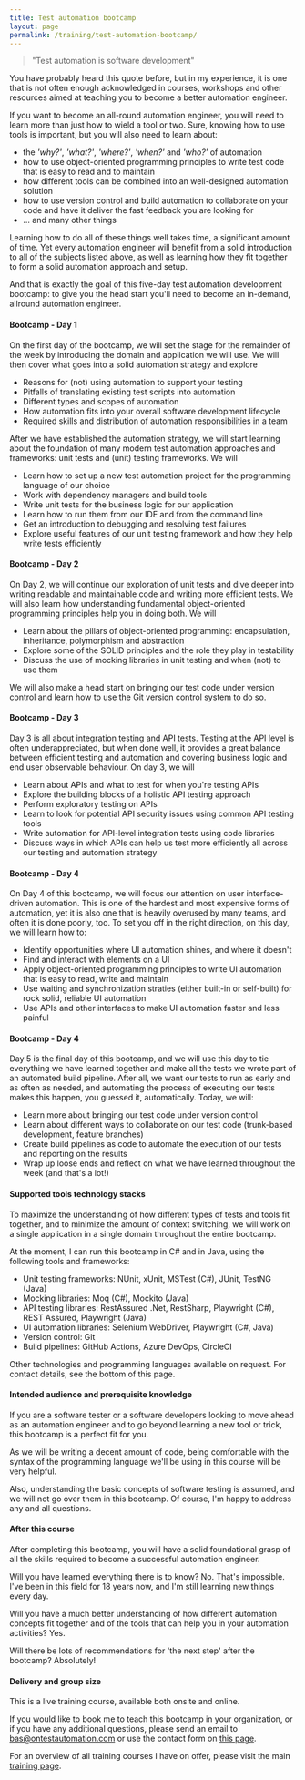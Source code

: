 ```yaml
---
title: Test automation bootcamp
layout: page
permalink: /training/test-automation-bootcamp/
---
```

> "Test automation is software development"

You have probably heard this quote before, but in my experience, it is one that is not often enough acknowledged in courses, workshops and other resources aimed at teaching you to become a better automation engineer.

If you want to become an all-round automation engineer, you will need to learn more than just how to wield a tool or two. Sure, knowing how to use tools is important, but you will also need to learn about:

* the _'why?'_, _'what?'_,  _'where?'_, _'when?'_ and _'who?'_ of automation
* how to use object-oriented programming principles to write test code that is easy to read and to maintain
* how different tools can be combined into an well-designed automation solution
* how to use version control and build automation to collaborate on your code and have it deliver the fast feedback you are looking for
* ... and many other things

Learning how to do all of these things well takes time, a significant amount of time. Yet every automation engineer will benefit from a solid introduction to all of the subjects listed above, as well as learning how they fit together to form a solid automation approach and setup.

And that is exactly the goal of this five-day test automation development bootcamp: to give you the head start you'll need to become an in-demand, allround automation engineer.

#### Bootcamp - Day 1
On the first day of the bootcamp, we will set the stage for the remainder of the week by introducing the domain and application we will use. We will then cover what goes into a solid automation strategy and explore

* Reasons for (not) using automation to support your testing
* Pitfalls of translating existing test scripts into automation
* Different types and scopes of automation
* How automation fits into your overall software development lifecycle
* Required skills and distribution of automation responsibilities in a team

After we have established the automation strategy, we will start learning about the foundation of many modern test automation approaches and frameworks: unit tests and (unit) testing frameworks. We will

* Learn how to set up a new test automation project for the programming language of our choice
* Work with dependency managers and build tools
* Write unit tests for the business logic for our application
* Learn how to run them from our IDE and from the command line
* Get an introduction to debugging and resolving test failures
* Explore useful features of our unit testing framework and how they help write tests efficiently

#### Bootcamp - Day 2
On Day 2, we will continue our exploration of unit tests and dive deeper into writing readable and maintainable code and writing more efficient tests. We will also learn how understanding fundamental object-oriented programming principles help you in doing both. We will

* Learn about the pillars of object-oriented programming: encapsulation, inheritance, polymorphism and abstraction
* Explore some of the SOLID principles and the role they play in testability
* Discuss the use of mocking libraries in unit testing and when (not) to use them

We will also make a head start on bringing our test code under version control and learn how to use the Git version control system to do so.

#### Bootcamp - Day 3
Day 3 is all about integration testing and API tests. Testing at the API level is often underappreciated, but when done well, it provides a great balance between efficient testing and automation and covering business logic and end user observable behaviour. On day 3, we will

* Learn about APIs and what to test for when you're testing APIs
* Explore the building blocks of a holistic API testing approach
* Perform exploratory testing on APIs
* Learn to look for potential API security issues using common API testing tools
* Write automation for API-level integration tests using code libraries
* Discuss ways in which APIs can help us test more efficiently all across our testing and automation strategy

#### Bootcamp - Day 4
On Day 4 of this bootcamp, we will focus our attention on user interface-driven automation. This is one of the hardest and most expensive forms of automation, yet it is also one that is heavily overused by many teams, and often it is done poorly, too. To set you off in the right direction, on this day, we will learn how to:

* Identify opportunities where UI automation shines, and where it doesn't
* Find and interact with elements on a UI
* Apply object-oriented programming principles to write UI automation that is easy to read, write and maintain
* Use waiting and synchronization straties (either built-in or self-built) for rock solid, reliable UI automation
* Use APIs and other interfaces to make UI automation faster and less painful

#### Bootcamp - Day 4
Day 5 is the final day of this bootcamp, and we will use this day to tie everything we have learned together and make all the tests we wrote part of an automated build pipeline. After all, we want our tests to run as early and as often as needed, and automating the process of executing our tests makes this happen, you guessed it, automatically. Today, we will:

* Learn more about bringing our test code under version control
* Learn about different ways to collaborate on our test code (trunk-based development, feature branches)
* Create build pipelines as code to automate the execution of our tests and reporting on the results
* Wrap up loose ends and reflect on what we have learned throughout the week (and that's a lot!)

#### Supported tools technology stacks
To maximize the understanding of how different types of tests and tools fit together, and to minimize the amount of context switching, we will work on a single application in a single domain throughout the entire bootcamp.

At the moment, I can run this bootcamp in C# and in Java, using the following tools and frameworks:

* Unit testing frameworks: NUnit, xUnit, MSTest (C#), JUnit, TestNG (Java)
* Mocking libraries: Moq (C#), Mockito (Java)
* API testing libraries: RestAssured .Net, RestSharp, Playwright (C#), REST Assured, Playwright (Java)
* UI automation libraries: Selenium WebDriver, Playwright (C#, Java)
* Version control: Git
* Build pipelines: GitHub Actions, Azure DevOps, CircleCI

Other technologies and programming languages available on request. For contact details, see the bottom of this page.

#### Intended audience and prerequisite knowledge
If you are a software tester or a software developers looking to move ahead as an automation engineer and to go beyond learning a new tool or trick, this bootcamp is a perfect fit for you.

As we will be writing a decent amount of code, being comfortable with the syntax of the programming language we'll be using in this course will be very helpful.

Also, understanding the basic concepts of software testing is assumed, and we will not go over them in this bootcamp. Of course, I'm happy to address any and all questions.

#### After this course
After completing this bootcamp, you will have a solid foundational grasp of all the skills required to become a successful automation engineer.

Will you have learned everything there is to know? No. That's impossible. I've been in this field for 18 years now, and I'm still learning new things every day.

Will you have a much better understanding of how different automation concepts fit together and of the tools that can help you in your automation activities? Yes.

Will there be lots of recommendations for 'the next step' after the bootcamp? Absolutely!

#### Delivery and group size
This is a live training course, available both onsite and online.

If you would like to book me to teach this bootcamp in your organization, or if you have any additional questions, please send an email to bas@ontestautomation.com or use the contact form on [this page](/contact/).

For an overview of all training courses I have on offer, please visit the main [training page](/training/).
